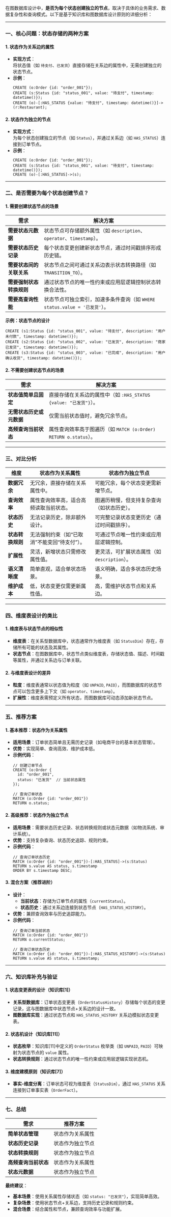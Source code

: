 在图数据库设计中，**是否为每个状态创建独立的节点**，取决于具体的业务需求、数据复杂性和查询模式。以下是基于知识库和图数据库设计原则的详细分析：

---

### **一、核心问题：状态存储的两种方案**
#### **1. 状态作为关系边的属性**
- **实现方式**：  
  将状态值（如 `待支付`、`已发货`）直接存储在关系边的属性中，无需创建独立的状态节点。
- **示例**：
  ```cypher
  CREATE (o:Order {id: "order_001"});
  CREATE (s:Status {id: "status_001", value: "待支付", timestamp: datetime()});
  CREATE (o)-[:HAS_STATUS {value: "待支付", timestamp: datetime()}]->(r:Restaurant);
  ```

#### **2. 状态作为独立的节点**
- **实现方式**：  
  为每个状态创建独立的节点（如 `Status`），并通过关系边（如 `HAS_STATUS`）连接到订单节点。
- **示例**：
  ```cypher
  CREATE (o:Order {id: "order_001"});
  CREATE (s:Status {id: "status_001", value: "待支付", timestamp: datetime()});
  CREATE (o)-[:HAS_STATUS]->(s);
  ```

---

### **二、是否需要为每个状态创建节点？**
#### **1. 需要创建状态节点的场景**
| **需求**                         | **解决方案**                                                                 |
|----------------------------------|-----------------------------------------------------------------------------|
| **需要状态元数据**                | 状态节点可存储额外属性（如 `description`、`operator`、`timestamp`）。         |
| **需要状态历史记录**              | 每个状态变更创建新状态节点，通过时间戳排序形成历史链。                        |
| **需要状态间的关联关系**          | 状态节点之间可通过关系边表示状态转换路径（如 `TRANSITION_TO`）。              |
| **需要强制状态转换规则**          | 通过状态节点的唯一性约束或应用层逻辑控制状态转换合法性。                      |
| **需要高查询性能**                | 状态节点可独立索引，加速多条件查询（如 `WHERE status.value = '已发货'`）。    |

**示例：状态节点的设计**
```cypher
CREATE (s1:Status {id: "status_001", value: "待支付", description: "用户未付款", timestamp: datetime()});
CREATE (s2:Status {id: "status_002", value: "已发货", description: "商家已发货", timestamp: datetime()});
CREATE (s3:Status {id: "status_003", value: "已完成", description: "用户确认收货", timestamp: datetime()});
```

#### **2. 不需要创建状态节点的场景**
| **需求**                         | **解决方案**                                                                 |
|----------------------------------|-----------------------------------------------------------------------------|
| **状态值简单且固定**              | 直接存储在关系边的属性中（如 `:HAS_STATUS {value: "已发货"}`）。             |
| **无需状态历史或元数据**          | 仅需当前状态值时，避免冗余节点。                                            |
| **高频查询当前状态**              | 属性查询效率高于图遍历（如 `MATCH (o:Order) RETURN o.status`）。             |

---

### **三、对比分析**
| **维度**               | **状态作为关系属性**                          | **状态作为独立节点**                          |
|------------------------|-----------------------------------------------|------------------------------------------------|
| **数据冗余**           | 无冗余，直接存储在关系属性中。                | 可能冗余，每个状态变更需新增节点。             |
| **查询效率**           | 属性查询效率高，适合高频读取当前状态。        | 图遍历稍慢，但支持复杂查询（如状态历史）。     |
| **状态历史**           | 无法记录历史，除非额外设计。                  | 可完整记录状态变更历史（通过时间戳排序）。     |
| **状态转换规则**       | 无法强制约束（如“已取消”不能变回“待支付”）。  | 可通过节点唯一性约束或应用层逻辑控制。         |
| **扩展性**             | 灵活，新增状态只需修改属性值。                | 更灵活，可扩展状态属性（如 `description`）。   |
| **语义清晰度**         | 简单直观，适合单状态场景。                    | 语义明确，适合多状态历史场景。                 |
| **维护成本**           | 低，状态变更仅需更新属性值。                  | 高，需维护状态节点和关系边。                   |

---

### **四、维度表设计的类比**
#### **1. 维度表与状态节点的相似性**
- **维度表**：在关系型数据库中，状态通常作为维度表（如 `StatusDim`）存在，存储所有可能的状态及其属性。
- **状态节点**：在图数据库中，状态节点类似维度表，存储状态值、描述、时间戳等属性，并通过关系边与订单关联。

#### **2. 与维度表设计的差异**
- **粒度**：维度表通常以状态值为粒度（如 `UNPAID`, `PAID`），而图数据库的状态节点可以包含更多上下文（如 `operator`、`timestamp`）。
- **扩展性**：维度表需预定义所有状态，而图数据库可动态添加新状态节点。

---

### **五、推荐方案**
#### **1. 基本推荐：状态作为关系属性**
- **适用场景**：订单状态简单且无需历史记录（如电商平台的基本状态管理）。
- **优势**：实现简单、查询高效、维护成本低。
- **示例代码**：
  ```cypher
  // 创建订单节点
  CREATE (o:Order {
    id: "order_001",
    status: "已发货"  // 当前状态属性
  });

  // 查询订单状态
  MATCH (o:Order {id: "order_001"})
  RETURN o.status;
  ```

#### **2. 高级推荐：状态作为独立节点**
- **适用场景**：需要状态历史记录、状态转换规则或状态元数据（如物流系统、审计系统）。
- **优势**：支持复杂查询、状态历史追踪、规则约束。
- **示例代码**：
  ```cypher
  // 查询订单状态历史
  MATCH (o:Order {id: "order_001"})-[:HAS_STATUS]->(s:Status)
  RETURN s.value AS status, s.timestamp
  ORDER BY s.timestamp DESC;
  ```

#### **3. 混合方案（推荐进阶）**
- **设计**：
  - **当前状态**：存储为订单节点的属性（`currentStatus`）。
  - **状态历史**：通过关系边连接到状态节点（`HAS_STATUS_HISTORY`）。
- **优势**：兼顾查询效率与历史追踪能力。
- **示例代码**：
  ```cypher
  // 查询订单当前状态
  MATCH (o:Order {id: "order_001"})
  RETURN o.currentStatus;

  // 查询订单状态历史
  MATCH (o:Order {id: "order_001"})-[:HAS_STATUS_HISTORY]->(s:Status)
  RETURN s.value AS status, s.timestamp;
  ```

---

### **六、知识库补充与验证**
#### **1. 状态变更表的设计（知识库[1]）**
- **关系型数据库**：订单状态变更表（`OrderStatusHistory`）存储每个状态的变更记录，这与图数据库中状态节点+关系边的设计一致。
- **图数据库实现**：通过状态节点和 `HAS_STATUS_HISTORY` 关系边模拟状态变更表。

#### **2. 状态机设计（知识库[11]）**
- **状态枚举**：知识库[11]中定义的 `OrderStatus` 枚举类（如 `UNPAID`, `PAID`）可映射为状态节点的 `value` 属性。
- **状态转换规则**：通过状态节点的唯一性约束或应用层逻辑实现状态机。

#### **3. 维度建模原则（知识库[7]）**
- **事实-维度分离**：订单状态可视为维度表（`StatusDim`），通过 `HAS_STATUS` 关系连接到订单事实表（`OrderFact`）。

---

### **七、总结**
| **需求**                 | **推荐方案**                         |
|--------------------------|--------------------------------------|
| **简单状态管理**          | 状态作为关系属性                     |
| **状态历史记录**          | 状态作为独立节点                     |
| **状态转换规则**          | 状态作为独立节点                     |
| **高频查询当前状态**      | 状态作为关系属性                     |
| **状态元数据**            | 状态作为独立节点                     |

**最终建议**：  
- **基本场景**：使用关系属性存储状态（如 `status: "已发货"`），实现简单高效。  
- **复杂场景**：使用状态节点+关系边，支持历史记录和规则约束。  
- **混合场景**：结合属性和节点，兼顾查询效率与功能扩展。